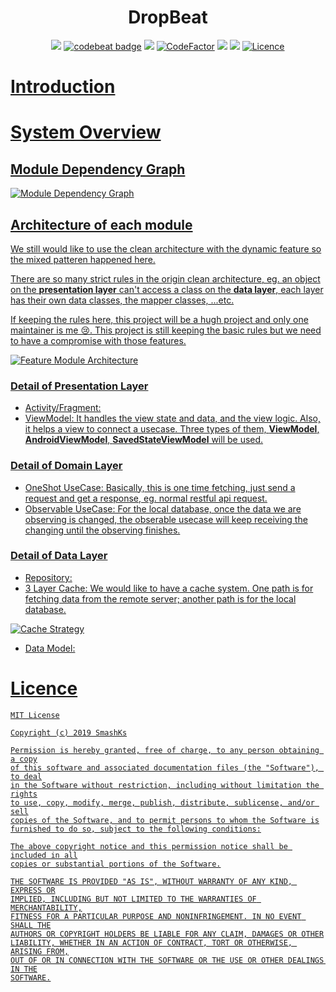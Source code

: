 <h1 align="center"> DropBeat </h1>
<p align="center">
<a href="https://circleci.com/gh/pokk/DropBeat"><img src="https://circleci.com/gh/pokk/DropBeat.svg?style=svg"></a>
<a href="https://codebeat.co/projects/github-com-pokk-dropbeat-master"><img alt="codebeat badge" src="https://codebeat.co/badges/7079a1bd-6e84-4a94-bf8a-b30f7c509114" /></a>
<a href="https://www.codacy.com/manual/pokk/DropBeat?utm_source=github.com&amp;utm_medium=referral&amp;utm_content=pokk/DropBeat&amp;utm_campaign=Badge_Grade"><img src="https://api.codacy.com/project/badge/Grade/7aa04a1604444d4592ce22da25b2299a"/></a>
<a href="https://www.codefactor.io/repository/github/smashks/stationmusicfm"><img src="https://www.codefactor.io/repository/github/smashks/stationmusicfm/badge" alt="CodeFactor" /></a>
<a href="https://codeclimate.com/github/pokk/DropBeat/maintainability"><img src="https://api.codeclimate.com/v1/badges/f9ef124dc3df905b7fc4/maintainability" /></a>
<a href="https://codeclimate.com/github/pokk/DropBeat/test_coverage"><img src="https://api.codeclimate.com/v1/badges/f9ef124dc3df905b7fc4/test_coverage" /></a>
<a href="https://opensource.org/licenses/MIT"><img alt="Licence" src="https://img.shields.io/badge/license-MIT-green.svg" />
</p>

# Introduction


# System Overview

## Module Dependency Graph

![Module Dependency Graph](https://user-images.githubusercontent.com/5198104/85551371-e7c64a80-b65c-11ea-9396-5537c8d22b21.png)

## Architecture of each module

We still would like to use the clean architecture with the dynamic feature so the mixed patteren happened here.

There are so many strict rules in the origin clean architecture, eg. an object on the **presentation layer** can't access a class on the **data layer**, each layer has their own data classes, the mapper classes, ...etc.

If keeping the rules here, this project will be a hugh project and only one maintainer is me 😢. This project is still keeping the basic rules but we need to have a compromise with those features. 

![Feature Module Architecture](https://user-images.githubusercontent.com/5198104/85557159-7e493a80-b662-11ea-84e8-fc2e16198b21.png)

### Detail of Presentation Layer

- Activity/Fragment:
- ViewModel:
It handles the view state and data, and the view logic. Also, it helps a view to connect a usecase. Three types of them, **ViewModel**, **AndroidViewModel**, **SavedStateViewModel** will be used.

### Detail of Domain Layer

- OneShot UseCase:
Basically, this is one time fetching, just send a request and get a response, eg. normal restful api request.
- Observable UseCase:
For the local database, once the data we are observing is changed, the obserable usecase will keep receiving the changing until the observing finishes.

### Detail of Data Layer

- Repository:
- 3 Layer Cache:
We would like to have a cache system. One path is for fetching data from the remote server; another path is for the local database.

![Cache Strategy](https://user-images.githubusercontent.com/5198104/86508600-383b6600-be1c-11ea-8cc1-259930d5820b.png)
- Data Model:

# Licence

```
MIT License

Copyright (c) 2019 SmashKs

Permission is hereby granted, free of charge, to any person obtaining a copy
of this software and associated documentation files (the "Software"), to deal
in the Software without restriction, including without limitation the rights
to use, copy, modify, merge, publish, distribute, sublicense, and/or sell
copies of the Software, and to permit persons to whom the Software is
furnished to do so, subject to the following conditions:

The above copyright notice and this permission notice shall be included in all
copies or substantial portions of the Software.

THE SOFTWARE IS PROVIDED "AS IS", WITHOUT WARRANTY OF ANY KIND, EXPRESS OR
IMPLIED, INCLUDING BUT NOT LIMITED TO THE WARRANTIES OF MERCHANTABILITY,
FITNESS FOR A PARTICULAR PURPOSE AND NONINFRINGEMENT. IN NO EVENT SHALL THE
AUTHORS OR COPYRIGHT HOLDERS BE LIABLE FOR ANY CLAIM, DAMAGES OR OTHER
LIABILITY, WHETHER IN AN ACTION OF CONTRACT, TORT OR OTHERWISE, ARISING FROM,
OUT OF OR IN CONNECTION WITH THE SOFTWARE OR THE USE OR OTHER DEALINGS IN THE
SOFTWARE.
```
